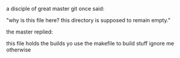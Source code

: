 
a disciple of great master git once said:

"why is this file here? this directory is supposed to remain empty."

the master replied:

this file holds the builds yo
use the makefile to build stuff
ignore me otherwise
